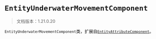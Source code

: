 # `EntityUnderwaterMovementComponent`

> 文档版本：1.21.0.20

`EntityUnderwaterMovementComponent`类，扩展自[`EntityAttributeComponent`](./entityattributecomponent.md)。
